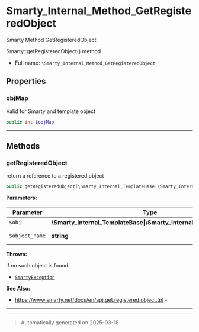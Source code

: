 
# Smarty_Internal_Method_GetRegisteredObject

Smarty Method GetRegisteredObject

Smarty::getRegisteredObject() method

* Full name: `\Smarty_Internal_Method_GetRegisteredObject`



## Properties


### objMap

Valid for Smarty and template object

```php
public int $objMap
```






***

## Methods


### getRegisteredObject

return a reference to a registered object

```php
public getRegisteredObject(\Smarty_Internal_TemplateBase|\Smarty_Internal_Template|\Smarty $obj, string $object_name): object
```








**Parameters:**

| Parameter | Type | Description |
|-----------|------|-------------|
| `$obj` | **\Smarty_Internal_TemplateBase&#124;\Smarty_Internal_Template&#124;\Smarty** |  |
| `$object_name` | **string** | object name |




**Throws:**
<p>if no such object is found</p>

- [`SmartyException`](./SmartyException.md)



**See Also:**

* https://www.smarty.net/docs/en/api.get.registered.object.tpl - 

***


***
> Automatically generated on 2025-03-18
